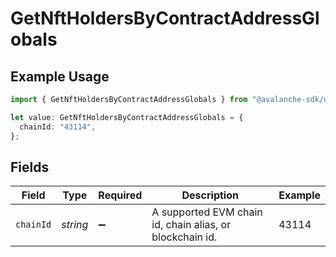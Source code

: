 # GetNftHoldersByContractAddressGlobals

## Example Usage

```typescript
import { GetNftHoldersByContractAddressGlobals } from "@avalanche-sdk/devtools/models/operations";

let value: GetNftHoldersByContractAddressGlobals = {
  chainId: "43114",
};
```

## Fields

| Field                                                    | Type                                                     | Required                                                 | Description                                              | Example                                                  |
| -------------------------------------------------------- | -------------------------------------------------------- | -------------------------------------------------------- | -------------------------------------------------------- | -------------------------------------------------------- |
| `chainId`                                                | *string*                                                 | :heavy_minus_sign:                                       | A supported EVM chain id, chain alias, or blockchain id. | 43114                                                    |
